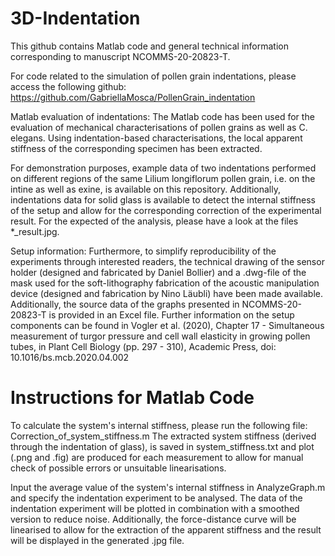 # 3D-Indentation
This github contains Matlab code and general technical information corresponding to manuscript NCOMMS-20-20823-T.

For code related to the simulation of pollen grain indentations, please access the following github: https://github.com/GabriellaMosca/PollenGrain_indentation

Matlab evaluation of indentations:
The Matlab code has been used for the evaluation of mechanical characterisations of pollen grains as well as C. elegans. Using indentation-based characterisations, the local apparent stiffness of the corresponding specimen has been extracted.

For demonstration purposes, example data of two indentations performed on different regions of the same Lilium longiflorum pollen grain, i.e. on the intine as well as exine, is available on this repository. Additionally, indentations data for solid glass is available to detect the internal stiffness of the setup and allow for the corresponding correction of the experimental result. For the expected of the analysis, please have a look at the files *_result.jpg.

Setup information:
Furthermore, to simplify reproducibility of the experiments through interested readers, the technical drawing of the sensor holder (designed and fabricated by Daniel Bollier) and a .dwg-file of the mask used for the soft-lithography fabrication of the acoustic manipulation device (designed and fabrication by Nino Läubli) have been made available. Additionally, the source data of the graphs presented in NCOMMS-20-20823-T is provided in an Excel file.
Further information on the setup components can be found in Vogler et al. (2020), Chapter 17 - Simultaneous measurement of turgor pressure and cell wall elasticity in growing pollen tubes, in Plant Cell Biology (pp. 297 - 310), Academic Press, doi: 10.1016/bs.mcb.2020.04.002


# Instructions for Matlab Code
To calculate the system's internal stiffness, please run the following file: Correction_of_system_stiffness.m
The extracted system stiffness (derived through the indentation of glass), is saved in system_stiffness.txt and plot (.png and .fig) are produced for each measurement to allow for manual check of possible errors or unsuitable linearisations.

Input the average value of the system's internal stiffness in AnalyzeGraph.m and specify the indentation experiment to be analysed.
The data of the indentation experiment will be plotted in combination with a smoothed version to reduce noise. Additionally, the force-distance curve will be linearised to allow for the extraction of the apparent stiffness and the result will be displayed in the generated .jpg file.
